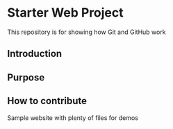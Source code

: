 # Starter Web Project 

This repository is for showing how Git and GitHub work
## Introduction
## Purpose
## How to contribute
Sample website with plenty of files for demos
